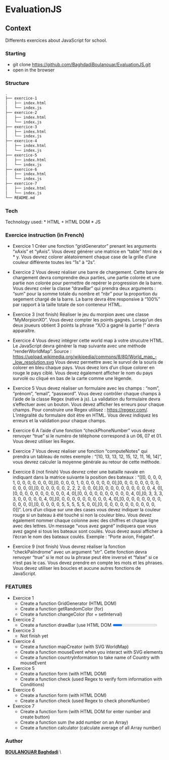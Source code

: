 # EvaluationJS

## Context
Differents exercices about JavaScript for school.

### Starting
* git clone https://github.com/BaghdadiBoulanouar/EvaluationJS.git
* open in the browser

### Structure
```bash
.
├── exercice-1
│   ├── index.html
│   └── index.js
├── exercice-2
│   ├── index.html
│   └── index.js
├── exercice-3
│   ├── index.html
│   └── index.js
├── exercice-4
│   ├── index.html
│   └── index.js
├── exercice-5
│   ├── index.html
│   └── index.js
├── exercice-6
│   ├── index.html
│   └── index.js
├── exercice-7
│   ├── index.html
│   └── index.js
└── README.md

```
### Tech
  Technology used:
    * HTML + HTML DOM
    * JS
### Exercice instruction (in French)
  * Exercice 1
  Créer une fonction “gridGenerator” prenant les arguments “xAxis” et “yAxis”. Vous devez générer une matrice en “table” html de x * y. Vous devrez colorer aléatoirement chaque case de la grille d’une couleur différente toutes les “1s” à “2s”.

  * Exercice 2
  Vous devez réaliser une barre de chargement. Cette barre de chargement devra comprendre deux parties, une partie colorée et une partie non colorée pour permettre de repérer le progression de la barre. Vous devrez créer la classe “drawBar” qui prendra deux arguments : “sum” pour la somme totale du nombre et “nbr” pour la proportion du segement chargé de la barre. La barre devra être responsive à “100%” par rapport à la taille totale de son conteneur HTML.
  
  * Exercice 3 (not finish)
  Réaliser le jeu du morpion avec une classe “MyMorpionXO”. Vous devez compter les points gagnés. Lorsqu’un des deux joueurs obtient 3 points la phrase “X/O a gagné la partie !” devra apparaître.

  * Exercice 4
  Vous devez intégrer cette world map à votre strucutre HTML. Le JavaScript devra générer la map suivante avec une méthode “renderWorldMap”. Source : https://upload.wikimedia.org/wikipedia/commons/8/80/World_map_-_low_resolution.svg Vous devez permettre avec le survol de la souris de colorer en bleu chaque pays. Vous devez lors d’un clique colorer en rouge le pays ciblé. Vous devez également afficher le nom du pays survolé ou cliqué en bas de la carte comme une légende.
  
  * Exercice 5
  Vous devez réaliser un formulaire avec les champs : “nom”, “prénom”, “email”, “password”. Vous devez contrôler chaque champs à l’aide de la classe Regex (native à js). La validation du formulaire devra s’effectuer avec un bouton. Vous devez afficher les erreurs pour chaque champs. Pour construire une Regex utilisez : https://regexr.com/. L’intégralité du formulaire doit être en HTML. Vous devez indiquez les erreurs et la validation pour chaque champs.
  
  * Exercice 6
  A l’aide d’une fonction “checkPhoneNumber” vous devez renvoyer “true” si le numéro de téléphone correspond à un 06, 07 et 01. Vous devez utiliser les Regex.

  * Exercice 7
  Vous devez réaliser une fonction “computeNotes” qui prendra un tableau de notes exemple : “[10, 13, 13, 12, 15, 12, 11, 16, 14]”, vous devrez calculer la moyenne générale au retour de cette méthode.
  
  * Exercice 8 (not finish)
  Vous devrez créer une bataille navale en indiquant dans la matrice suivante la position des bateaux : “[[0, 0, 0, 0, 1, 0, 0, 0, 0, 0, 0, 0],[0, 0, 0, 0, 1, 0, 0, 0, 0, 0, 0, 0],[0, 0, 0, 0, 0, 0, 0, 0, 0, 0, 0, 0],[0, 0, 0, 0, 0, 0, 2, 2, 2, 0, 0, 0],[0, 0, 0, 0, 0, 0, 0, 0, 0, 0, 4, 0],[0, 0, 0, 0, 0, 0, 0, 0, 0, 0, 4, 0],[0, 0, 0, 0, 0, 0, 0, 0, 0, 0, 4, 0],[0, 3, 3, 3, 3, 0, 0, 0, 0, 0, 4, 0],[0, 0, 0, 0, 0, 0, 0, 0, 0, 0, 4, 0],[0, 0, 0, 0, 0, 0, 0, 0, 0, 0, 0, 0],[0, 0, 0, 0, 0, 5, 5, 5, 5, 5, 0, 0],[0, 0, 0, 0, 0, 0, 0, 0, 0, 0, 0, 0]]”. Lors d’un clique sur une des cases vous devez indiquer la couleur rouge si un bateau à été touché si non la couleur bleu. Vous devez également nommer chaque colonne avec des chiffres et chaque ligne avec des lettres. Un message “vous avez gagné” indiquera que vous avez gagné si tous les bateaux sont coulés. Vous devez aussi afficher à l’écran le nom des bateaux coulés. Exemple : “Porte avion, Frégate”.
  
  * Exercice 9 (not finish)
  Vous devrez réaliser la fonction “checkPalindrome” avec un argument “str”. Cette fonction devra renvoyer “true” si le mot ou la phrase peut être inversé et “false” si ce n’est pas le cas. Vous devez prendre en compte les mots et les phrases. Vous devez utiliser les boucles et aucune autres fonctions de JavaScript.

### FEATURES
* Exercice 1
  * Create a function GridGenerator (HTML DOM)
  * Create a function getRandomColor (for)
  * Create a function changeColor (for + setInterval)
* Exercice 2
  * Create a function drawBar (use HTML DOM <progress>)
* Exercice 3
  * Not finish yet
* Exercice 4
  * Create a function mapCreator (with SVG WorldMap)
  * Create a function mouseEvent when you interact with SVG elements
  * Create a function countryInformation to take name of Country with mouseEvent 
* Exercice 5
  * Create a function form (with HTML DOM)
  * Create a function check (used Regex to verify form information with Conditions)
* Exercice 6
  * Create a function form (with HTML DOM)
  * Create a function check (used Regex to check phoneNumber) 
* Exercice 7
  * Create a function form (with HTML DOM for enter number and create button)
  * Create a function sum (he add number on an Array) 
  * Create a function calculator (calculate average of all Array number)

### Author
[**BOULANOUAR Baghdadi**](https://github.com/BaghdadiBoulanouar) \ 
